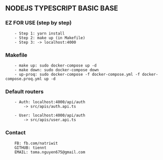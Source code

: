 ## NODEJS TYPESCRIPT BASIC BASE

### EZ FOR USE (step by step)
```
    - Step 1: yarn install
    - Step 2: make up (in Makefile)
    - Step 3: -> localhost:4000
```

### Makefile
```
    - make up: sudo docker-compose up -d
    - make down: sudo docker-compose down
    - up-proq: sudo docker-compose -f docker-compose.yml -f docker-compose.proq.yml up -d
```

### Default routers
```
    - Auth: localhost:4000/api/auth
        -> src/apis/auth.api.ts

    - User: localhost:4000/api/auth
        -> src/apis/user.api.ts
```

### Contact
```
    FB: fb.com/natriwit
    GITHUB: tiennt
    EMAIL: toma.nguyen675@gmail.com
```
